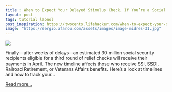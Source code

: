 ```yaml
---
title : When to Expect Your Delayed Stimulus Check, If You’re a Social Security Recipient
layout: post
tags: tutorial labnol
post_inspiration: https://twocents.lifehacker.com/when-to-expect-your-delayed-stimulus-check-if-you-re-a-1846599982
image: "https://sergio.afanou.com/assets/images/image-midres-31.jpg"
---
```


<img src="https://i.kinja-img.com/gawker-media/image/upload/s--BKnYKH6o--/c_fit,fl_progressive,q_80,w_636/o30vx4yi8vvrynv4vdle.jpg" /><p>Finally—after weeks of delays—an estimated 30 million social security recipients eligible for a third round of relief checks will receive their payments in April. The new timeline affects those who receive SSI, SSDI, Railroad Retirement, or Veterans Affairs benefits. Here’s a look at timelines and how to track your…</p><p><a href="https://twocents.lifehacker.com/when-to-expect-your-delayed-stimulus-check-if-you-re-a-1846599982">Read more...</a></p>